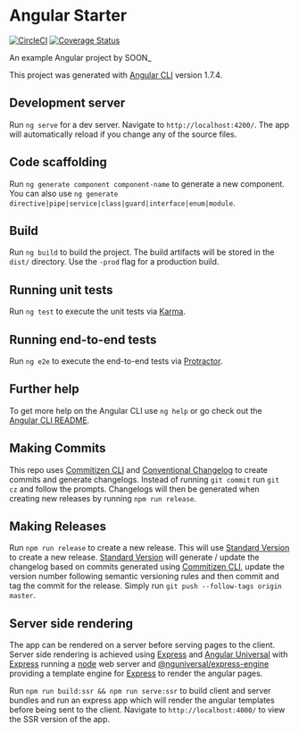 # Angular Starter

[![CircleCI](https://circleci.com/gh/thisissoon/angular-starter.svg?style=shield)](https://circleci.com/gh/thisissoon/angular-starter)
[![Coverage Status](https://coveralls.io/repos/github/thisissoon/angular-starter/badge.svg?branch=master)](https://coveralls.io/github/thisissoon/angular-starter?branch=master)

An example Angular project by SOON\_

This project was generated with [Angular CLI](https://github.com/angular/angular-cli) version 1.7.4.

## Development server

Run `ng serve` for a dev server. Navigate to `http://localhost:4200/`. The app will automatically reload if you change any of the source files.

## Code scaffolding

Run `ng generate component component-name` to generate a new component. You can also use `ng generate directive|pipe|service|class|guard|interface|enum|module`.

## Build

Run `ng build` to build the project. The build artifacts will be stored in the `dist/` directory. Use the `-prod` flag for a production build.

## Running unit tests

Run `ng test` to execute the unit tests via [Karma](https://karma-runner.github.io).

## Running end-to-end tests

Run `ng e2e` to execute the end-to-end tests via [Protractor](http://www.protractortest.org/).

## Further help

To get more help on the Angular CLI use `ng help` or go check out the [Angular CLI README](https://github.com/angular/angular-cli/blob/master/README.md).

## Making Commits

This repo uses [Commitizen CLI](http://commitizen.github.io/cz-cli/) and [Conventional Changelog](https://github.com/conventional-changelog/conventional-changelog) to create commits and generate changelogs. Instead of running `git commit` run `git cz` and follow the prompts. Changelogs will then be generated when creating new releases by running `npm run release`.

## Making Releases

Run `npm run release` to create a new release. This will use [Standard Version](https://github.com/conventional-changelog/standard-version) to create a new release. [Standard Version](https://github.com/conventional-changelog/standard-version) will generate / update the changelog based on commits generated using [Commitizen CLI](http://commitizen.github.io/cz-cli/), update the version number following semantic versioning rules and then commit and tag the commit for the release. Simply run `git push --follow-tags origin master`.

## Server side rendering

The app can be rendered on a server before serving pages to the client. Server side rendering is achieved using [Express](https://expressjs.com/) and [Angular Universal](https://github.com/angular/universal) with [Express](https://expressjs.com/) running a [node](https://nodejs.org/en/) web server and [@nguniversal/express-engine](https://github.com/angular/universal/tree/master/modules/express-engine) providing a template engine for [Express](https://expressjs.com/) to render the angular pages.

Run `npm run build:ssr && npm run serve:ssr` to build client and server bundles and run an express app which will render the angular templates before being sent to the client. Navigate to `http://localhost:4000/` to view the SSR version of the app.

